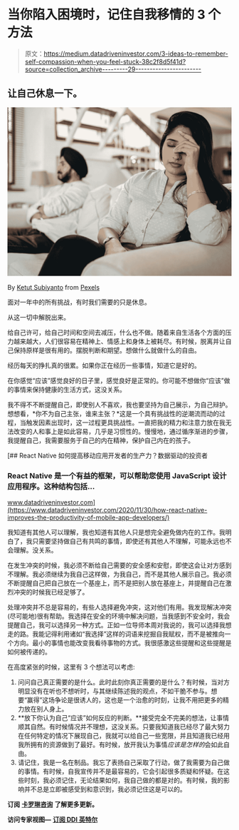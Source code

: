 # 当你陷入困境时，记住自我移情的 3 个方法

> 原文：<https://medium.datadriveninvestor.com/3-ideas-to-remember-self-compassion-when-you-feel-stuck-38c2f8d5f41d?source=collection_archive---------29----------------------->

## 让自己休息一下。

![](img/e6e3b2a1a39261d7dad2ef33a920d7e9.png)

By [Ketut Subiyanto](https://www.pexels.com/@ketut-subiyanto) from [Pexels](https://www.pexels.com/photo/4308057)

面对一年中的所有挑战，有时我们需要的只是休息。

从这一切中解脱出来。

给自己许可，给自己时间和空间去减压，什么也不做。随着来自生活各个方面的压力越来越大，人们很容易在精神上、情感上和身体上被耗尽。有时候，脱离并让自己保持原样是很有用的。摆脱判断和期望。想做什么就做什么的自由。

经历每天的挣扎真的很累。如果你正在经历一些事情，知道它是好的。

在你感觉“应该”感觉良好的日子里，感觉良好是正常的。你可能不想做你“应该”做的事情来保持健康的生活方式，这没关系。

我不得不不断提醒自己，即使别人不喜欢，我也要坚持为自己展示，为自己辩护。想想看，*你不为自己主张，谁来主张？*这是一个具有挑战性的逆潮流而动的过程，当触发因素出现时，这一过程更具挑战性。一直把我的精力和注意力放在我无法改变的人和事上是如此容易，几乎是习惯性的。慢慢地，通过循序渐进的步骤，我提醒自己，我需要服务于自己的内在精神，保护自己内在的孩子。

[](https://www.datadriveninvestor.com/2020/11/30/how-react-native-improves-the-productivity-of-mobile-app-developers/) [## React Native 如何提高移动应用开发者的生产力？数据驱动的投资者

### React Native 是一个有益的框架，可以帮助您使用 JavaScript 设计应用程序。这种结构包括…

www.datadriveninvestor.com](https://www.datadriveninvestor.com/2020/11/30/how-react-native-improves-the-productivity-of-mobile-app-developers/) 

我知道有其他人可以理解，我也知道有其他人只是想完全避免做内在的工作。我明白了，我只需要坚持做自己有共鸣的事情，即使还有其他人不理解，可能永远也不会理解。没关系。

在发生冲突的时候，我必须不断给自己需要的安全感和安慰，即使这会让对方感到不理解。我必须继续为我自己这样做，为我自己，而不是其他人展示自己。我必须不断提醒自己把自己放在一个基座上，而不是把别人放在基座上，并提醒自己在激烈冲突的时候我已经足够了。

处理冲突并不总是容易的，有些人选择避免冲突，这对他们有用。我发现解决冲突(尽可能地)很有帮助。我选择在安全的环境中解决问题，当我感到不安全时，我会提醒自己，我可以选择另一种方式。正如一位导师本周对我说的，我可以选择我想走的路。我能记得利用诸如“我选择”这样的词语来挖掘自我赋权，而不是被推向一个方向。最小的事情也能改变我看待事物的方式。我很感激这些提醒和这些提醒是如何被传递的。

在高度紧张的时候，这里有 3 个想法可以考虑:

1.  问问自己真正需要的是什么。此时此刻你真正需要的是什么？有时候，当对方明显没有在听也不想听时，与其继续陈述我的观点，不如干脆不参与。想要“赢得”这场争论是很诱人的，这也是一个治愈的时刻，让我不用把更多的精力放在别人身上。
2.  **放下你认为自己“应该”如何反应的判断。**接受完全不完美的想法，让事情顺其自然。有时候情况并不理想，这没关系。只要我知道我已经尽了最大努力在任何特定的情况下展现自己，我就可以给自己一些宽限，并且知道我已经用我所拥有的资源做到了最好。有时候，放开我认为事情*应该是怎样的*会如此自由。
3.  请记住，我是一名在制品。我忘了表扬自己采取了行动，做了我需要为自己做的事情。有时候，自我宣传并不是最容易的，它会引起很多质疑和怀疑。在这些时刻，我必须记住，无论结果如何，我自己做的都是对的。有时候，我的影响并不总是立即被感受到和意识到，我必须记住这是可以的。

**订阅** [**卡罗琳咨询**](https://www.carolynconsulting.com/) **了解更多更新。**

**访问专家视图—** [**订阅 DDI 英特尔**](https://datadriveninvestor.com/ddi-intel)